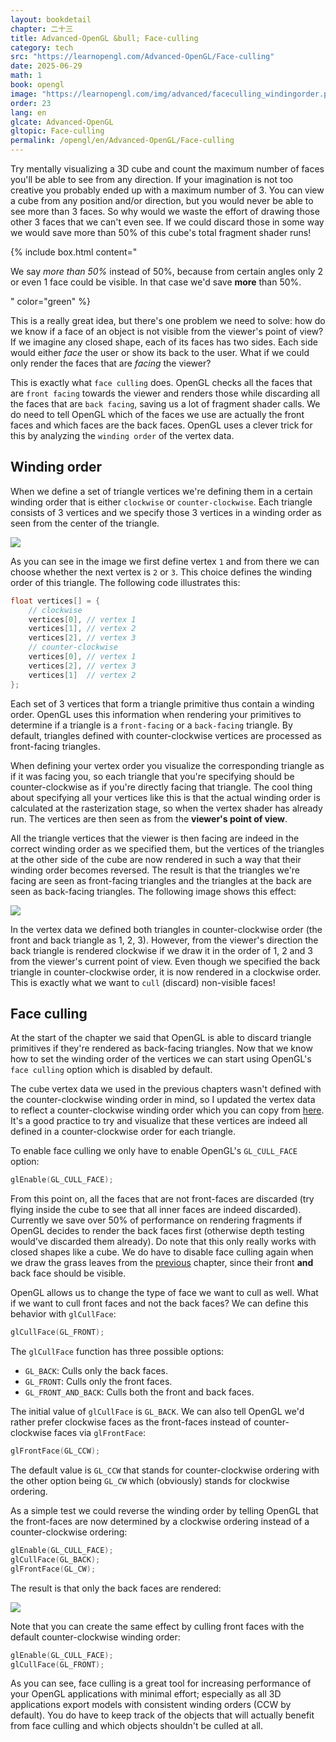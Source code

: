 ```yaml
---
layout: bookdetail
chapter: 二十三
title: Advanced-OpenGL &bull; Face-culling
category: tech
src: "https://learnopengl.com/Advanced-OpenGL/Face-culling"
date: 2025-06-29
math: 1
book: opengl
image: "https://learnopengl.com/img/advanced/faceculling_windingorder.png"
order: 23
lang: en
glcate: Advanced-OpenGL
gltopic: Face-culling
permalink: /opengl/en/Advanced-OpenGL/Face-culling
---
```


Try mentally visualizing a 3D cube and count the maximum number of faces you'll be able to see from any direction. If your imagination is not too creative you probably ended up with a maximum number of 3. You can view a cube from any position and/or direction, but you would never be able to see more than 3 faces. So why would we waste the effort of drawing those other 3 faces that we can't even see. If we could discard those in some way we would save more than 50% of this cube's total fragment shader runs!

{% include box.html content="

We say _more than 50%_ instead of 50%, because from certain angles only 2 or even 1 face could be visible. In that case we'd save **more** than 50%.

" color="green" %}

This is a really great idea, but there's one problem we need to solve: how do we know if a face of an object is not visible from the viewer's point of view? If we imagine any closed shape, each of its faces has two sides. Each side would either _face_ the user or show its back to the user. What if we could only render the faces that are _facing_ the viewer?

This is exactly what `face culling` does. OpenGL checks all the faces that are `front facing` towards the viewer and renders those while discarding all the faces that are `back facing`, saving us a lot of fragment shader calls. We do need to tell OpenGL which of the faces we use are actually the front faces and which faces are the back faces. OpenGL uses a clever trick for this by analyzing the `winding order` of the vertex data.

## Winding order

When we define a set of triangle vertices we're defining them in a certain winding order that is either `clockwise` or `counter-clockwise`. Each triangle consists of 3 vertices and we specify those 3 vertices in a winding order as seen from the center of the triangle.

![](https://learnopengl.com/img/advanced/faceculling_windingorder.png)

As you can see in the image we first define vertex `1` and from there we can choose whether the next vertex is `2` or `3`. This choice defines the winding order of this triangle. The following code illustrates this:

```cpp
float vertices[] = {
    // clockwise
    vertices[0], // vertex 1
    vertices[1], // vertex 2
    vertices[2], // vertex 3
    // counter-clockwise
    vertices[0], // vertex 1
    vertices[2], // vertex 3
    vertices[1]  // vertex 2
};
```

Each set of 3 vertices that form a triangle primitive thus contain a winding order. OpenGL uses this information when rendering your primitives to determine if a triangle is a `front-facing` or a `back-facing` triangle. By default, triangles defined with counter-clockwise vertices are processed as front-facing triangles.

When defining your vertex order you visualize the corresponding triangle as if it was facing you, so each triangle that you're specifying should be counter-clockwise as if you're directly facing that triangle. The cool thing about specifying all your vertices like this is that the actual winding order is calculated at the rasterization stage, so when the vertex shader has already run. The vertices are then seen as from the **viewer's point of view**.

All the triangle vertices that the viewer is then facing are indeed in the correct winding order as we specified them, but the vertices of the triangles at the other side of the cube are now rendered in such a way that their winding order becomes reversed. The result is that the triangles we're facing are seen as front-facing triangles and the triangles at the back are seen as back-facing triangles. The following image shows this effect:

![](https://learnopengl.com/img/advanced/faceculling_frontback.png)

In the vertex data we defined both triangles in counter-clockwise order (the front and back triangle as 1, 2, 3). However, from the viewer's direction the back triangle is rendered clockwise if we draw it in the order of 1, 2 and 3 from the viewer's current point of view. Even though we specified the back triangle in counter-clockwise order, it is now rendered in a clockwise order. This is exactly what we want to `cull` (discard) non-visible faces!

## Face culling

At the start of the chapter we said that OpenGL is able to discard triangle primitives if they're rendered as back-facing triangles. Now that we know how to set the winding order of the vertices we can start using OpenGL's `face culling` option which is disabled by default.

The cube vertex data we used in the previous chapters wasn't defined with the counter-clockwise winding order in mind, so I updated the vertex data to reflect a counter-clockwise winding order which you can copy from [here](https://learnopengl.com/code_viewer.php?code=advanced/faceculling_vertexdata). It's a good practice to try and visualize that these vertices are indeed all defined in a counter-clockwise order for each triangle.

To enable face culling we only have to enable OpenGL's `GL_CULL_FACE` option:

```cpp
glEnable(GL_CULL_FACE);
```

From this point on, all the faces that are not front-faces are discarded (try flying inside the cube to see that all inner faces are indeed discarded). Currently we save over 50% of performance on rendering fragments if OpenGL decides to render the back faces first (otherwise depth testing would've discarded them already). Do note that this only really works with closed shapes like a cube. We do have to disable face culling again when we draw the grass leaves from the [previous](/opengl/en/Advanced-OpenGL/Blending) chapter, since their front **and** back face should be visible.

OpenGL allows us to change the type of face we want to cull as well. What if we want to cull front faces and not the back faces? We can define this behavior with `glCullFace`:

```cpp
glCullFace(GL_FRONT);
```

The `glCullFace` function has three possible options:

- `GL_BACK`: Culls only the back faces.
- `GL_FRONT`: Culls only the front faces.
- `GL_FRONT_AND_BACK`: Culls both the front and back faces.

The initial value of `glCullFace` is `GL_BACK`. We can also tell OpenGL we'd rather prefer clockwise faces as the front-faces instead of counter-clockwise faces via `glFrontFace`:

```cpp
glFrontFace(GL_CCW);
```

The default value is `GL_CCW` that stands for counter-clockwise ordering with the other option being `GL_CW` which (obviously) stands for clockwise ordering.

As a simple test we could reverse the winding order by telling OpenGL that the front-faces are now determined by a clockwise ordering instead of a counter-clockwise ordering:

```cpp
glEnable(GL_CULL_FACE);
glCullFace(GL_BACK);
glFrontFace(GL_CW);
```

The result is that only the back faces are rendered:

![](https://learnopengl.com/img/advanced/faceculling_reverse.png)

Note that you can create the same effect by culling front faces with the default counter-clockwise winding order:

```cpp
glEnable(GL_CULL_FACE);
glCullFace(GL_FRONT);
```

As you can see, face culling is a great tool for increasing performance of your OpenGL applications with minimal effort; especially as all 3D applications export models with consistent winding orders (CCW by default). You do have to keep track of the objects that will actually benefit from face culling and which objects shouldn't be culled at all.

